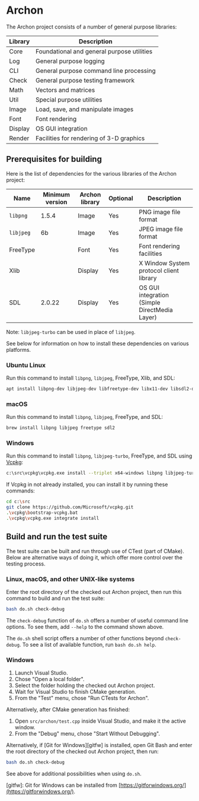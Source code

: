 # Archon

The Archon project consists of a number of general purpose libraries:

  | Library | Description
  |---------|--------------------------------------------
  | Core    | Foundational and general purpose utilities
  | Log     | General purpose logging
  | CLI     | General purpose command line processing
  | Check   | General purpose testing framework
  | Math    | Vectors and matrices
  | Util    | Special purpose utilities
  | Image   | Load, save, and manipulate images
  | Font    | Font rendering
  | Display | OS GUI integration
  | Render  | Facilities for rendering of 3-D graphics


## Prerequisites for building

Here is the list of dependencies for the various libraries of the Archon project:

  | Name      | Minimum version | Archon library | Optional | Description
  |-----------|-----------------|----------------|----------|-----------------------------------------------
  | `libpng`  | 1.5.4           | Image          | Yes      | PNG image file format
  | `libjpeg` | 6b              | Image          | Yes      | JPEG image file format
  | FreeType  |                 | Font           | Yes      | Font rendering facilities
  | Xlib      |                 | Display        | Yes      | X Window System protocol client library
  | SDL       | 2.0.22          | Display        | Yes      | OS GUI integration (Simple DirectMedia Layer)

Note: `libjpeg-turbo` can be used in place of `libjpeg`.

See below for information on how to install these dependencies on various platforms.

### Ubuntu Linux

Run this command to install `libpng`, `libjpeg`, FreeType, Xlib, and SDL:

```sh
apt install libpng-dev libjpeg-dev libfreetype-dev libx11-dev libsdl2-dev
```

### macOS

Run this command to install `libpng`, `libjpeg`, FreeType, and SDL:

```sh
brew install libpng libjpeg freetype sdl2
```

### Windows

Run this command to install `libpng`, `libjpeg-turbo`, FreeType, and SDL using [Vcpkg][vcpkg]:


```sh
c:\src\vcpkg\vcpkg.exe install --triplet x64-windows libpng libjpeg-turbo freetype sdl2
```

If Vcpkg in not already installed, you can install it by running these commands:

```sh
cd c:\src
git clone https://github.com/Microsoft/vcpkg.git
.\vcpkg\bootstrap-vcpkg.bat
.\vcpkg\vcpkg.exe integrate install
```

[vcpkg]: https://github.com/Microsoft/vcpkg


## Build and run the test suite

The test suite can be built and run through use of CTest (part of CMake). Below are
alternative ways of doing it, which offer more control over the testing process.

### Linux, macOS, and other UNIX-like systems

Enter the root directory of the checked out Archon project, then run this command to build
and run the test suite:

```sh
bash do.sh check-debug
```

The `check-debug` function of `do.sh` offers a number of useful command line options. To see
them, add `--help` to the command shown above.

The `do.sh` shell script offers a number of other functions beyond `check-debug`. To see a
list of available function, run `bash do.sh help`.

### Windows

1. Launch Visual Studio.
2. Chose "Open a local folder".
3. Select the folder holding the checked out Archon project.
4. Wait for Visual Studio to finish CMake generation.
5. From the "Test" menu, chose "Run CTests for Archon".

Alternatively, after CMake generation has finished:
1. Open `src/archon/test.cpp` inside Visual Studio, and make it the active window.
2. From the "Debug" menu, chose "Start Without Debugging".

Alternatively, if [Git for Windows][gitfw] is installed, open Git Bash and enter the root
directory of the checked out Archon project, then run:

```sh
bash do.sh check-debug
```

See above for additional possibilities when using `do.sh`.

[gitfw]: Git for Windows can be installed from [https://gitforwindows.org/](https://gitforwindows.org/).

